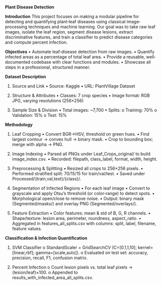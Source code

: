 **Plant Disease Detection**

**Introduction**
This project focuses on making a modular pipeline for detecting and quantifying plant‐leaf diseases using classical image‐processing techniques and machine learning. Our goal was to take raw leaf images, isolate the leaf region, segment disease lesions, extract discriminative features, and train a classifier to predict disease categories and compute percent infection.

**Objectives**
•	Automate leaf‐disease detection from raw images.
•	Quantify infected areas as a percentage of total leaf area.
•	Provide a reusable, well‐documented codebase with clear functions and modules.
•	Showcase all steps in a professional, structured manner.

**Dataset Description**
1. Source and Link
•	Source: Kaggle
•	URL: PlantVillage Dataset

 2. Structure & Attributes
•	Classes: 7 crop species 
•	Image format: RGB JPG, varying resolutions (256×256)

  3. Sample Size & Division
•	Total images: ~7,700
•	Splits:
o	Training: 70% 
o	Validation: 15% 
o	Test: 15% 



**Methodology**
1. Leaf Cropping
•	Convert BGR→HSV, threshold on green hues.
•	Find largest contour → convex hull → binary mask. 
•	Crop to bounding box; merge with alpha → PNG.

2. Image Indexing
•	Parsed all PNGs under Leaf_Crops_original/ to build image_index.csv.
•	Recorded: filepath, class_label, format, width, height.

3. Preprocessing & Splitting
•	Resized all crops to 256×256 pixels.
•	Performed stratified split: 70/15/15 for train/val/test.
•	Saved under Processed/{train,val,test}/{class}/.

4. Segmentation of Infected Regions
•	For each leaf image
•	Convert to grayscale and apply Otsu’s threshold (or color‐range) to detect spots.
•	Morphological open/close to remove noise.
•	Output: binary mask (Segmented/masks/) and overlay PNG (Segmented/overlays/).

5. Feature Extraction
•	Color features: mean & std of B, G, R channels.
•	Shape/texture: lesion area, perimeter, roundness, aspect_ratio.
•	Aggregated in features_all_splits.csv with columns: split, label, filename, feature values.

**Classification & Infection Quantification**
1.	SVM Classifier
o	StandardScaler + GridSearchCV (C=[0.1,1,10]; kernel=[linear,rbf]; gamma=[scale,auto]).
o	Evaluated on test set: accuracy, precision, recall, F1, confusion matrix.

2.	Percent Infection
o	Count lesion pixels vs. total leaf pixels → (lesion/leaf)×100.
o	Appended to results_with_infected_area_all_splits.csv.





